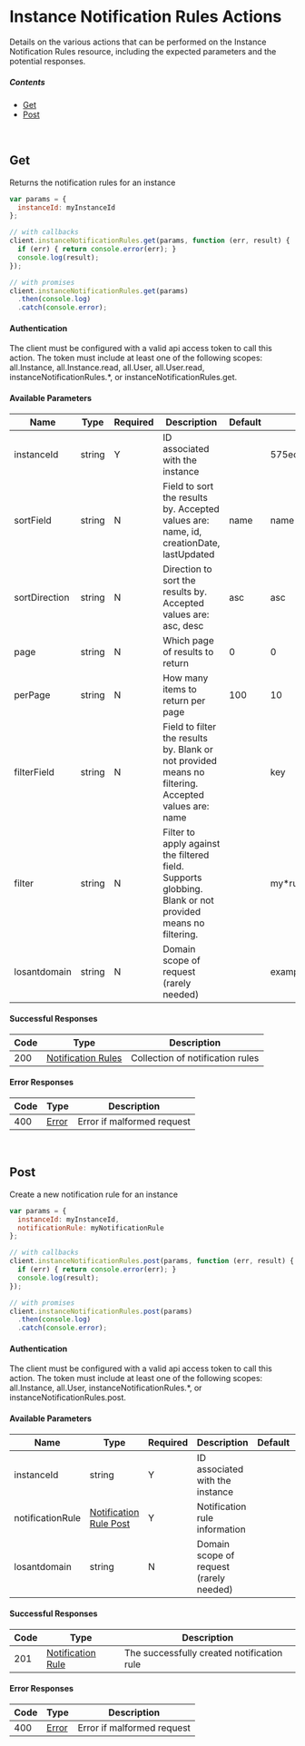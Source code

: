 # Instance Notification Rules Actions

Details on the various actions that can be performed on the
Instance Notification Rules resource, including the expected
parameters and the potential responses.

##### Contents

*   [Get](#get)
*   [Post](#post)

<br/>

## Get

Returns the notification rules for an instance

```javascript
var params = {
  instanceId: myInstanceId
};

// with callbacks
client.instanceNotificationRules.get(params, function (err, result) {
  if (err) { return console.error(err); }
  console.log(result);
});

// with promises
client.instanceNotificationRules.get(params)
  .then(console.log)
  .catch(console.error);
```

#### Authentication
The client must be configured with a valid api access token to call this
action. The token must include at least one of the following scopes:
all.Instance, all.Instance.read, all.User, all.User.read, instanceNotificationRules.*, or instanceNotificationRules.get.

#### Available Parameters

| Name | Type | Required | Description | Default | Example |
| ---- | ---- | -------- | ----------- | ------- | ------- |
| instanceId | string | Y | ID associated with the instance |  | 575ec7417ae143cd83dc4a96 |
| sortField | string | N | Field to sort the results by. Accepted values are: name, id, creationDate, lastUpdated | name | name |
| sortDirection | string | N | Direction to sort the results by. Accepted values are: asc, desc | asc | asc |
| page | string | N | Which page of results to return | 0 | 0 |
| perPage | string | N | How many items to return per page | 100 | 10 |
| filterField | string | N | Field to filter the results by. Blank or not provided means no filtering. Accepted values are: name |  | key |
| filter | string | N | Filter to apply against the filtered field. Supports globbing. Blank or not provided means no filtering. |  | my*rule |
| losantdomain | string | N | Domain scope of request (rarely needed) |  | example.com |

#### Successful Responses

| Code | Type | Description |
| ---- | ---- | ----------- |
| 200 | [Notification Rules](../lib/schemas/notificationRules.json) | Collection of notification rules |

#### Error Responses

| Code | Type | Description |
| ---- | ---- | ----------- |
| 400 | [Error](../lib/schemas/error.json) | Error if malformed request |

<br/>

## Post

Create a new notification rule for an instance

```javascript
var params = {
  instanceId: myInstanceId,
  notificationRule: myNotificationRule
};

// with callbacks
client.instanceNotificationRules.post(params, function (err, result) {
  if (err) { return console.error(err); }
  console.log(result);
});

// with promises
client.instanceNotificationRules.post(params)
  .then(console.log)
  .catch(console.error);
```

#### Authentication
The client must be configured with a valid api access token to call this
action. The token must include at least one of the following scopes:
all.Instance, all.User, instanceNotificationRules.*, or instanceNotificationRules.post.

#### Available Parameters

| Name | Type | Required | Description | Default | Example |
| ---- | ---- | -------- | ----------- | ------- | ------- |
| instanceId | string | Y | ID associated with the instance |  | 575ec7417ae143cd83dc4a96 |
| notificationRule | [Notification Rule Post](../lib/schemas/notificationRulePost.json) | Y | Notification rule information |  | [Notification Rule Post Example](_schemas.md#notification-rule-post-example) |
| losantdomain | string | N | Domain scope of request (rarely needed) |  | example.com |

#### Successful Responses

| Code | Type | Description |
| ---- | ---- | ----------- |
| 201 | [Notification Rule](../lib/schemas/notificationRule.json) | The successfully created notification rule |

#### Error Responses

| Code | Type | Description |
| ---- | ---- | ----------- |
| 400 | [Error](../lib/schemas/error.json) | Error if malformed request |
